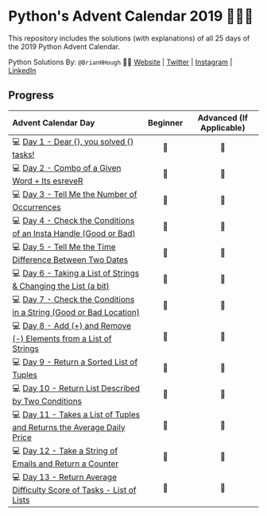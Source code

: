 # Python's Advent Calendar 2019 🐍🎄🎁
This repository includes the solutions (with explanations) of all 25 days of the 2019 Python Advent Calendar.

Python Solutions By: `@BrianHHough` 👨‍💻 [Website](https://BrianHHough.com) 
| 
[Twitter](https://twitter.com/BrianHHough)
|
[Instagram](https://instagram.com/BrianHHough)
|
[LinkedIn](https://linkedin.com/in/BrianHHough)

## Progress
| Advent Calendar Day | Beginner | Advanced (If Applicable) |
|:---|:---:|:---:|
|💻 [Day 1 - Dear {}, you solved {} tasks!](https://github.com/BrianHHough/PythonAdventCalendar2019/tree/master/day-1-you-solved-x-tasks) | 🌟 | 🌟 |
|💻 [Day 2 - Combo of a Given Word + Its esreveR](https://github.com/BrianHHough/PythonAdventCalendar2019/tree/master/day-2-combination-of-word-and-its-reverse) | 🌟 | 🌟 |
|💻 [Day 3 - Tell Me the Number of Occurrences](https://github.com/BrianHHough/PythonAdventCalendar2019/tree/master/day-3-number-of-occurrences) | 🌟 | 🌟 |
|💻 [Day 4 - Check the Conditions of an Insta Handle (Good or Bad)](https://github.com/BrianHHough/PythonAdventCalendar2019/tree/master/day-4-check-conditions-in-string) | 🌟 | 🌟 |
|💻 [Day 5 - Tell Me the Time Difference Between Two Dates](https://github.com/BrianHHough/PythonAdventCalendar2019/tree/master/day-5-time-difference-between-two-dates) | 🌟 | 🌟 |
|💻 [Day 6 - Taking a List of Strings & Changing the List (a bit)](https://github.com/BrianHHough/PythonAdventCalendar2019/tree/master/day-6-changing-list-of-strings) | 🌟 | 🌟 |
|💻 [Day 7 - Check the Conditions in a String (Good or Bad Location)](https://github.com/BrianHHough/PythonAdventCalendar2019/tree/master/day-7-check-conditions-in-string-good-or-bad-destination) | 🌟 | 🌟 |
|💻 [Day 8 - Add (+) and Remove (-) Elements from a List of Strings](https://github.com/BrianHHough/PythonAdventCalendar2019/tree/master/day-8-adds-removes-elements-from-list-of-strings) | 🌟 | 🌟 |
|💻 [Day 9 - Return a Sorted List of Tuples](https://github.com/BrianHHough/PythonAdventCalendar2019/tree/master/day-9-return-sorted-list-of-tuples) | 🌟 | 🌟 |
|💻 [Day 10 - Return List Described by Two Conditions](https://github.com/BrianHHough/PythonAdventCalendar2019/tree/master/day--10-return-list-described-by-two-conditions#day-10---return-list-described-by-two-conditions) | 🌟 | 🌟 |
|💻 [Day 11 - Takes a List of Tuples and Returns the Average Daily Price](https://github.com/BrianHHough/PythonAdventCalendar2019/tree/master/day--11-list-of-tuples-daily-price-rounded) | 🌟 | 🌟 |
|💻 [Day 12 - Take a String of Emails and Return a Counter](https://github.com/BrianHHough/PythonAdventCalendar2019/tree/master/day--11-list-of-tuples-daily-price-rounded) | 🌟 | 🌟 |
|💻 [Day 13 - Return Average Difficulty Score of Tasks - List of Lists](https://github.com/BrianHHough/PythonAdventCalendar2019/tree/master/day--13-average-difficulty-score-tasks-list-of-lists) | 🌟 | 🌟 |






